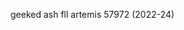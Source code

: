 geeked ash
fll artemis 57972 (2022-24)

<!---
audreylim57972/audreylim57972 is a ✨ special ✨ repository because its `README.md` (this file) appears on your GitHub profile.
You can click the Preview link to take a look at your changes.
--->
